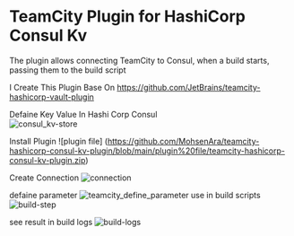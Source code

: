 # TeamCity Plugin for HashiCorp Consul Kv

The plugin allows connecting TeamCity to Consul, when a build starts, passing them to the build script

I Create This Plugin Base On https://github.com/JetBrains/teamcity-hashicorp-vault-plugin

Defaine Key Value In Hashi Corp Consul  
![consul_kv-store](https://user-images.githubusercontent.com/5933417/129270490-309c296a-f985-4a2d-8da5-7faaa313fb44.png)

Install Plugin
![plugin file] (https://github.com/MohsenAra/teamcity-hashicorp-consul-kv-plugin/blob/main/plugin%20file/teamcity-hashicorp-consul-kv-plugin.zip)

Create Connection
![connection](https://user-images.githubusercontent.com/5933417/129270802-a4e9ddbe-3ea6-4dde-9a6b-abe0a156541a.png)

defaine parameter
![teamcity_define_parameter](https://user-images.githubusercontent.com/5933417/129270523-18bea5cb-a1ce-4bf0-bf85-d2ef613f56d8.png)
use in build scripts
![build-step](https://user-images.githubusercontent.com/5933417/129270537-ef0a0e81-c098-49e9-afb4-c31b1750fa27.png)

see result in build logs
![build-logs](https://user-images.githubusercontent.com/5933417/129270554-d3ced2b3-5cf2-4095-a076-9262f7eac868.png)


